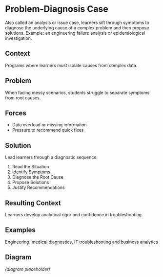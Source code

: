 # Problem-Diagnosis Case

Also called an analysis or issue case, learners sift through symptoms to diagnose the underlying cause of a complex problem and then propose solutions. Example: an engineering failure analysis or epidemiological investigation.

## Context
Programs where learners must isolate causes from complex data.

## Problem
When facing messy scenarios, students struggle to separate symptoms from root causes.

## Forces
- Data overload or missing information
- Pressure to recommend quick fixes

## Solution
Lead learners through a diagnostic sequence:
1. Read the Situation
2. Identify Symptoms
3. Diagnose the Root Cause
4. Propose Solutions
5. Justify Recommendations

## Resulting Context
Learners develop analytical rigor and confidence in troubleshooting.

## Examples
Engineering, medical diagnostics, IT troubleshooting and business analytics

## Diagram
*(diagram placeholder)*
